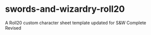 # swords-and-wizardry-roll20
A Roll20 custom character sheet template updated for S&amp;W Complete Revised
